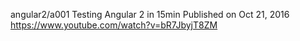angular2/a001
Testing Angular 2 in 15min
Published on Oct 21, 2016
https://www.youtube.com/watch?v=bR7JbyjT8ZM

